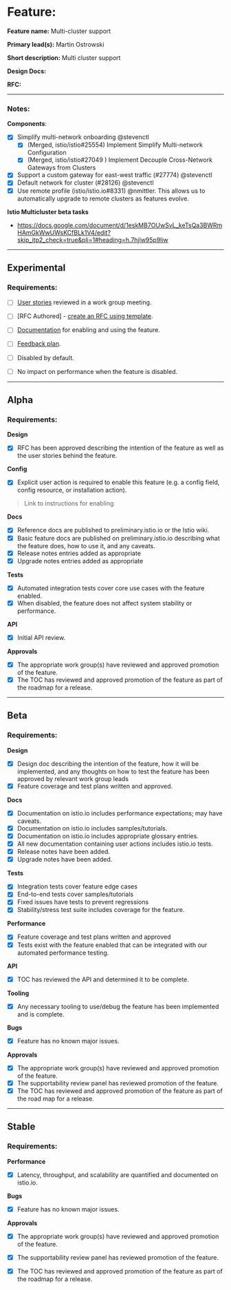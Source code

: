 [//]: # (The syntax preceeding this line is a comment marker used to help guide the author in populating this document)
[//]: # (to github. Unlike HTML comments commonly used throughout istio.io documentation, this comment will not be rendered)
[//]: # (by github. Comments must be separated by carriage return preceding and concluding the text and be a single line.)

[//]: # (This is a living document representing the maturity of a feature. Completion of this template enables Istio work groups)
[//]: # (to collect information on potential new functionality. This template should be completed before users are exposed to)
[//]: # (any new experimental feature. Please complete this template during development.)

[//]: # (The feature implementation section must be completed before submission of the document.)

# Feature: 

[//]: # (All information in this section is mandatory.)

**Feature name:** Multi-cluster support

[//]: # (The name of the feature, e.g. Multiple control planes)

**Primary lead(s):** Martin Ostrowski

[//]: # (The primary lead or leads responsible for the feature. These individuals serve as a point of contact for the feature.)

**Short description:** Multi cluster support

[//]: # (A short description of the feature. One or two sentences maximum.)

**Design Docs:** 

[//]: # (Links to any design docs. Not required until beta.)

**RFC:**

[//]: # (Links to any RFCs. Not required until alpha.)
---
### Notes: 
**Components**: 

- [x] Simplify multi-network onboarding @stevenctl
   -  [x] (Merged, istio/istio#25554) Implement Simplify Multi-network Configuration
    - [x] (Merged, istio/istio#27049 ) Implement Decouple Cross-Network Gateways from Clusters
- [x] Support a custom gateway for east-west traffic (#27774) @stevenctl
- [x] Default network for cluster (#28126) @stevenctl
- [x] Use remote profile (istio/istio.io#8331) @nmittler. This allows us to automatically upgrade to remote clusters as features evolve.

**Istio Multicluster beta tasks** 
* https://docs.google.com/document/d/1eskMB7OUwSvL_keTsQa3BWRmHAmGkWwUWsKCfBLk1V4/edit?skip_itp2_check=true&pli=1#heading=h.7hjlw95p9liw
---

## Experimental

### Requirements:

[//]: # (All information in this section is mandatory for promotion. Please modify the links in this)
[//]: # (section.)

- [ ] [User stories](insert_your_link_here) reviewed in a work group meeting.

[//]: # (User stories are a way to communicate user value. User stories follow the style)
[//]: # (as a [type of user], I want [an action] so that [a benefit/a value]. Istio currently has no user)
[//]: # (story template. Maybe you can make one?)

[//]: # (User stories must be presented in a work group meeting. They need no approval and are later integrated)
[//]: # (into the RFCs, which do need approval for alpha. You may find value to negotiate within the work group where the)
[//]: # (user stories are presented to help clarify the user stories.)

- [ ] [RFC Authored] - [create an RFC using template](https://docs.google.com/document/d/1ewJoCcw5-04crH-M0xw4zFxz1cfwVCPnNyW4K3m4Yyc/template/preview).

[//]: # (An RFC is mandatory to graduate to experimental. The RFC does not have to be reviewed in a work group)
[//]: # (meeting to graduate to experimental.)

- [ ] [Documentation](insert_your_link_here) for enabling and using the feature.

[//]: # (The documentation instructions may exist on the developer wiki or the team drive. They may include instructions)
[//]: # (for building running a `istioctl experimental command`, or using the preview profile,)
[//]: # (or any other relevant information.)

- [ ] [Feedback plan](insert_your_link_here).

[//]: # (This may include user feedback meetings, discuss.istio.io conversations, GitHub issues, or mailing lists.)

- [ ] Disabled by default.

- [ ] No impact on performance when the feature is disabled.

---

## Alpha

### Requirements: 

**Design**

- [x] RFC has been approved describing the intention of the feature as well as the user stories behind the feature. 

**Config**

- [x] Explicit user action is required to enable this feature (e.g. a config field, config resource, or installation action). 

> Link to instructions for enabling

**Docs**

- [x] Reference docs are published to preliminary.istio.io or the Istio wiki.
- [x] Basic feature docs are published on preliminary.istio.io describing what the feature does, how to use it, and any caveats. 
- [x] Release notes entries added as appropriate
- [x] Upgrade notes entries added as appropriate

**Tests**

- [x] Automated integration tests cover core use cases with the feature enabled. 
- [x] When disabled, the feature does not affect system stability or performance. 

**API**

- [x] Initial API review.

**Approvals**

- [x] The appropriate work group(s) have reviewed and approved promotion of the feature.
- [x] The TOC has reviewed and approved promotion of the feature as part of the
	roadmap for a release.

---

## Beta

### Requirements: 

**Design**

- [x] Design doc describing the intention of the feature, how it will be
	implemented, and any thoughts on how to test the feature has been approved by
	relevant work group leads
- [x] Feature coverage and test plans written and approved.

**Docs** 

- [x] Documentation on istio.io includes performance expectations; may have caveats. 
- [x] Documentation on istio.io includes samples/tutorials. 
- [x] Documentation on istio.io includes appropriate glossary entries. 
- [x] All new documentation containing user actions includes istio.io tests.
- [x] Release notes have been added. 
- [x] Upgrade notes have been added. 

**Tests**

- [x] Integration tests cover feature edge cases
- [x] End-to-end tests cover samples/tutorials
- [x] Fixed issues have tests to prevent regressions
- [x] Stability/stress test suite includes coverage for the feature.

**Performance**

- [x] Feature coverage and test plans written and approved 
- [x] Tests exist with the feature enabled that can be integrated with our automated performance testing.

**API**

- [x] TOC has reviewed the API and determined it to be complete. 

**Tooling**

- [x] Any necessary tooling to use/debug the feature has been implemented and is complete. 

**Bugs**

- [x] Feature has no known major issues.

**Approvals**

- [x] The appropriate work group(s) have reviewed and approved promotion of the feature.
- [x] The supportability review panel has reviewed promotion of the feature.  
- [x] The TOC has reviewed and approved promotion of the feature as part of the
	road map for a release.

---

## Stable

### Requirements: 

**Performance**

- [X] Latency, throughput, and scalability are quantified and documented on
	istio.io. 

**Bugs**

- [X] Feature has no known major issues. 

**Approvals**

- [X] The appropriate work group(s) have reviewed and approved promotion of the feature.
- [X] The supportability review panel has reviewed promotion of the feature.  
- [X] The TOC has reviewed and approved promotion of the feature as part of the
	roadmap for a release.



